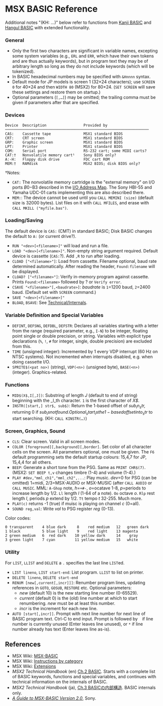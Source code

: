 MSX BASIC Reference
===================

Additional notes "(KH: …)" below refer to functions from [Kanji BASIC]
and [Hangul BASIC] with extended functionality.

### General

- Only the first two characters are significant in variable names,
  excepting some system variables (e.g., `ERL` and `ERR`, which have their
  own tokens and are thus actually keywords), but in program text they may
  be of arbitrary length so long as they do not include keywords (which
  will be tokenized).
- In BASIC hexadecimal numbers may be specified with `&Hnnnn` syntax.
- Default mode for JP models is screen 1 (32×24 characters); use `SCREEN 0`
  for 40×24 and then `WIDTH 80` (MSX2) for 80×24. (`SET SCREEN` will save
  these settings and restore them on startup.)
- Optional parameters (`[,…]`) may be omitted; the trailing comma must be
  given if parameters after that are specified.

### Devices

    Device  Description                 Provided by
    ──────────────────────────────────────────────────────────────────
    CAS:    Cassette tape               MSX1 standard BIOS
    CRT:    CRT screen                  MSX1 standard BIOS
    GRP:    Graphic screen              MSX1 standard BIOS
    LPT:    Printer                     MSX1 standard BIOS
    COM:    Serial port                 RS-232 cart; some MIDI carts?
    CAT:†   Nonvolatile memory cart¹    Sony BIOS only?
    A:-H:   Floppy disk drive           FDC cart ROM
    MEM:†   RAMdisk                     MSX2 BIOS; disk BIOS only?

†Notes:
- `CAT:` The nonvolatile memory cartridge is the "external memory" on I/O
  ports $B0-$B3 described in the [I/O Address Map](
  ./address-decoding.md#i/o-address-map). The Sony HBI-55 and Yamaha UDC-01
  carts implementing this are also described there.
- `MEM:`: The device cannot be used until you `CALL MEMINI (size)` (default
  size is 32000 bytes). List files on it with `CALL MFILES`, and erase with
  `CALL MKILL ("myfile.bas")`.

### Loading/Saving

The default device is `CAS:` (CMT) in standard BASIC; Disk BASIC changes
the default to `A:` (or current drive?).

- `RUN "<dev>[<filename>]"` will load and run a file.
- `LOAD "<dev>[<filename>]"`. Non-empty string argument required. Default
  device is cassette (`CAS:`?). Add `,R` to run after loading.
- `CLOAD ["<filename>"]`: Load from cassette. Filename optional, baud rate
  determined automatically. After reading the header, `Found:filename` will
  be displayed.
- `CLOAD? ["<filename>"]`: Verify in-memory program against cassette.
  Prints `Found:<filename>` followed by ? or `Verify error`.
- `CSAVE "<filename>"[,<baudrate>]`: _baudrate_ is `1`=1200 baud, `2`=2400
  baud. (Default set with `SCREEN` command.)
- `SAVE "<dev>[<filename>]"`
- `BLOAD`, `BSAVE`: See [Technical/Internals](./bastech.md).

### Variable Definition and Special Variables

- `DEFINT`, `DEFSNG`, `DEFDBL`, `DEFSTR`: Declares all variables starting
  with a letter from the range (required parameter, e.g., `I-N`) to be
  integer, floating point single or double precision, or string. Variables
  with explicit type declarations (`%`, `!`, `#` for integer, single,
  double precision) are excluded from this.
- `TIME` (unsigned integer): Incremented by 1 every VDP interrupt (60 Hz on
  NTSC systems). Not incremented when interrupts disabled, e.g. when doing
  cassette I/O.
- `SPRITE$(<pat no>)` (string), `VDP(<n>)` (unsigned byte), `BASE(<n>)`
  (integer). Graphics-related.

### Functions

- `MID$(X$,I[,J])`: Substring of length _J_ (default to end of string)
  beginning with the _I_th character. `1` is the first character of _X$_.
- `INSTR([start,] str$, sub$)`: Return the 1-based offset of _sub$_ in
  _str$,_ returning 0 if _sub$_ is not found. Optional _start_ is the
  1-based offset into _str$_ to start searching. (KH: `CALL KINSTR(…)`)

### Screen, Graphics, Sound

- `CLS`: Clear screen. Valid in all screen modes.
- `COLOR [foreground][,background][,border]`. Set color of all character
  cells on the screen. All parameters optional, one must be given. The `F6`
  default programming sets the default startup colours: 15,4,7 for JP,
  15,4,4 for all others.
- `BEEP`: Generate a short tone from the PSG. Same as `PRINT CHR$(7)`.
  (MSX2: `SET BEEP t,v` changes timbre (1-4) and volume (1-4).)
- `PLAY #dev,"mml_ch1","mml_ch2",...`: Play music. _dev_=0 for PSG (can be
  omitted) 1=midi, 2/3=MSX-AUDIO or MSX-MUSIC (after `CALL AUDIO` or `CALL
  MUSIC`. MML: `A-Ghop` note, _h_=`+#-`, _o_=ocatave 1-8, _p_=periods to
  increase length by 1/2. `Ll` length _l_ (1-64 of a note). `Oo` octave
  _o_. `Rlp` rest length _l_, periods _p_ extend by 1/2. `Tt` tempo _t_
  32-255. Much more.
- `PLAY(c)` returns -1 (true) if muisc is playing on channel _c_ (0=all).
- `SOUND reg,val`: Write _val_ to PSG register _reg_ (0-13).

Color codes:

    0 transparent    4 blue dark     8    red medium   12   green dark
    1 black          5 blue light    9    red light    13 magenta
    2 green medium   6  red dark    10 yellow dark     14    gray
    3 green light    7 cyan         11 yellow medium   15   white

### Utility

For `LIST`, `LLIST` and `DELETE` a `.` specifies the last line `LIST`ed.

- `LIST lineno`, `LIST start-end`: List program. `LLIST` to list on printer.
- `DELETE lineno`, `DELETE start-end`
- `RENUM [new[,current[,incr]]]`: Renumber program lines, updating
  references in `GOTO`, `GOSUB`, `RESTORE` etc. Optional parameters:
  - _new_ (default 10) is the new starting line number (0-65529).
  - _current_ (default 0) is the (old) line number at which to start
    renumbering. _new_ must be at least this number.
  - _incr_ is the increment for each new line.
- `AUTO [start[,incr]]`. Prompt with next line number for next line of
  BASIC program text. Ctrl-C to end input. Prompt is followed by ` ` if
  line number is currently unused (Enter leaves line unused), or `*` if
  line number already has text (Enter leaves line as-is).


References
----------

- MSX Wiki: [MSX-BASIC]
- MSX Wiki: [Instructions by category][instr]
- MSX Wiki: [Extensions][extn]
- _MSX2 Technical Handbook_ (en) [Ch.2 BASIC][the.2.0]. Starts with a
  complete list of BASIC keywords, functions and special variables, and
  continues with technical information on the internals of BASIC.
- _MSX2 Technical Handbook_ (ja), [Ch.3 BASICの内部構造][thj.kouzou]. BASIC
  internals only.
- [_A Guide to MSX-BASIC Version 2.0_][guide], Sony.



<!-------------------------------------------------------------------->
[Hangul BASIC]: https://www.msx.org/wiki/Hangul_BASIC
[Kanji BASIC]: https://www.msx.org/wiki/Kanji_BASIC
[MSX-BASIC]: https://www.msx.org/wiki/Category:MSX-BASIC
[extn]: https://www.msx.org/wiki/Category:MSX-BASIC_Extensions
[guide]: https://archive.org/stream/AGuideToMSXVersion2.0#page/n3/mode/1up
[instr]: https://www.msx.org/wiki/Category:MSX-BASIC_Instructions
[the.2.0]: https://github.com/Konamiman/MSX2-Technical-Handbook/blob/master/md/Chapter2.md/#3-internal-structure-of-basic
[thj.kouzou]: https://archive.org/stream/MSX2TechnicalHandBookFE1986#page/n68/mode/1up
